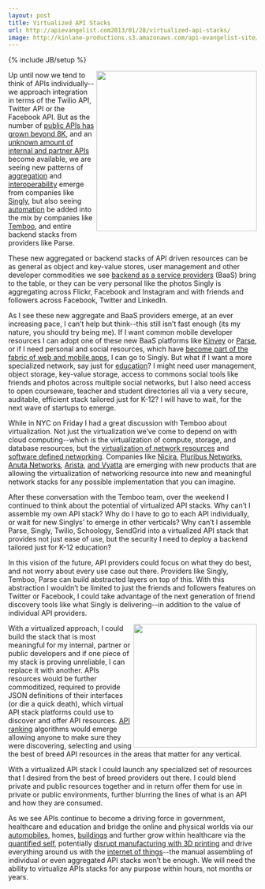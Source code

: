 ```yaml
---
layout: post
title: Virtualized API Stacks
url: http://apievangelist.com2013/01/28/virtualized-api-stacks/
image: http://kinlane-productions.s3.amazonaws.com/api-evangelist-site/blog/Virtualized-API-Stacks.png
---
```

{% include JB/setup %}
<p>
     <img src="https://s3.amazonaws.com/kinlane-productions/api-evangelist/Virtualized-API-Stacks.png"  width="325" align="right" />
</p>
<p>
     Up until now we tend to think of APIs individually--we approach integration in terms of the Twilio API, Twitter API or the Facebook API. But as the number of <a href="http://www.programmableweb.com/apis/directory">public APIs has grown beyond 8K</a>, and an <a title="unknown amount of internal and partner APIs" href="/2013/01/24/estimating-the-number-of-non-public-apis/">unknown amount of internal and partner APIs</a> become available, we are seeing new patterns of <a title="aggregation" href="/trends/aggregation.php">aggregation</a> and <a title="interoperability" href="/trends/interoperability.php">interoperability</a> emerge from companies like <a title="Singly" href="http://singly.com">Singly</a>, but also seeing <a title="automation" href="/trends/automation.php">automation</a> be added into the mix by companies like <a title="Temboo" href="http://temboo.com">Temboo</a>, and entire backend stacks from providers like Parse.
</p>
<p>
     These new aggregated or backend stacks of API driven resources can be as general as object and key-value stores, user management and other developer commodities we see <a title="backend as a service" href="/trends/baas.php">backend as a service providers</a> (BaaS) bring to the table, or they can be very personal like the photos Singly is aggregating across Flickr, Facebook and Instagram and with friends and followers across Facebook, Twitter and LinkedIn.
</p>
<p>
     As I see these new aggregate and BaaS providers emerge, at an ever increasing pace, I can’t help but think--this still isn’t fast enough (its my nature, you should try being me). If I want common mobile developer resources I can adopt one of these new BaaS platforms like <a href="http://kinvey.com">Kinvey</a> or <a title="Parse" href="http://parse.com">Parse</a>, or if I need personal and social resources, which have <a title="fabric of mobile and web apps" href="http://blog.apievangelist.com/2012/11/13/the-api-fabric-for-next-generation-of-apps/">become part of the fabric of web and mobile apps</a>, I can go to Singly. But what if I want a more specialized network, say just for <a title="education" href="http://hackeducation.com">education</a>? I might need user management, object storage, key-value storage, access to commons social tools like friends and photos across multiple social networks, but I also need access to open courseware, teacher and student directories all via a very secure, auditable, efficient stack tailored just for K-12? I will have to wait, for the next wave of startups to emerge.
</p>
<p>
     While in NYC on Friday I had a great discussion with Temboo about virtualization. Not just the virtualization we’ve come to depend on with cloud computing--which is the virtualization of compute, storage, and database resources, but the <a title="virtualization of network resources" href="http://en.wikipedia.org/wiki/Network_virtualization">virtualization of network resources</a> and <a title="software defined networking" href="http://en.wikipedia.org/wiki/Software-defined_networking">software defined networking</a>. Companies like <a href="http://nicira.com/">Nicira</a>, <a href="http://www.pluribusnetworks.com/">Pluribus Networks</a>, <a href="http://www.anutanetworks.com/">Anuta Networks</a>, <a href="http://www.aristanetworks.com/en/solutions/network-virtualization">Arista</a>, <a href="http://www.vyatta.com/solutions/virtual">and Vyatta</a> are emerging with new products that are allowing the virtualization of networking resource into new and meaningful network stacks for any possible implementation that you can imagine.
</p>
<p>
     After these conversation with the Temboo team, over the weekend I continued to think about the potential of virtualized API stacks. Why can’t I assemble my own API stack? Why do I have to go to each API individually, or wait for new Singlys' to emerge in other verticals? Why can’t I assemble Parse, Singly, Twilio, Schoology, SendGrid into a virtualized API stack that provides not just ease of use, but the security I need to deploy a backend tailored just for K-12 education?
</p>
<p>
     In this vision of the future, API providers could focus on what they do best, and not worry about every use case out there. Providers like Singly, Temboo, Parse can build abstracted layers on top of this. With this abstraction I wouldn’t be limited to just the friends and followers features on Twitter or Facebook, I could take advantage of the next generation of friend discovery tools like what Singly is delivering--in addition to the value of individual API providers.
</p>
<p>
     <img src="https://s3.amazonaws.com/kinlane-productions/api-evangelist/trends/interoperability-trends.png"  width="250" align="right" />
</p>
<p>
     With a virtualized approach, I could build the stack that is most meaningful for my internal, partner or public developers and if one piece of my stack is proving unreliable, I can replace it with another. APIs resources would be further commoditized, required to provide JSON definitions of their interfaces (or die a quick death), which virtual API stack platforms could use to discover and offer API resources. <a title="API Ranking" href="http://theapistack.com/ranking.html">API ranking</a> algorithms would emerge allowing anyone to make sure they were discovering, selecting and using the best of breed API resources in the areas that matter for any vertical.
</p>
<p>
     With a virtualized API stack I could launch any specialized set of resources that I desired from the best of breed providers out there. I could blend private and public resources together and in return offer them for use in private or public environments, further blurring the lines of what is an API and how they are consumed.
</p>
<p>
     As we see APIs continue to become a driving force in government, healthcare and education and bridge the online and physical worlds via our <a title="automobiles" href="http://blog.apievangelist.com/trends/automobiles.php">automobiles</a>, homes, <a title="buildings" href="http://blog.apievangelist.com/trends/buildings.php">buildings</a> and further grow within healthcare via the <a title="quanitfied self" href="http://blog.apievangelist.com/trends/quantified-self.php">quantified self</a>, potentially <a title="disrupt manufacturing with 3D printing" href="http://blog.apievangelist.com/trends/3d-printing.php">disrupt manufacturing with 3D printing</a> and drive everything around us with the <a title="internet of things" href="http://blog.apievangelist.com/trends/internet-of-things.php">internet of things</a>--the manual assembling of individual or even aggregated API stacks won’t be enough. We will need the ability to virtualize APIs stacks for any purpose within hours, not months or years.
</p>
